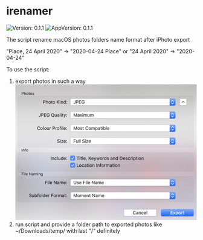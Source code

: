# irenamer
![Version: 0.1.1](https://img.shields.io/badge/Version-0.1.0-informational?style=flat-square) ![AppVersion: 0.1.1](https://img.shields.io/badge/AppVersion-0.1.0-informational?style=flat-square)

The script rename macOS photos folders name format after iPhoto export

"Place, 24 April 2020" -> "2020-04-24 Place" or
"24 April 2020" -> "2020-04-24"

To use the script:
1) export photos in such a way
![](images/iphoto_export.jpg)
2) run script and provide a folder path to exported photos like ~/Downloads/temp/ with last "/" definitely
